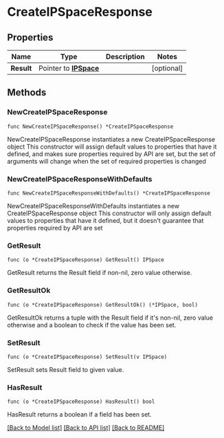 # CreateIPSpaceResponse

## Properties

Name | Type | Description | Notes
------------ | ------------- | ------------- | -------------
**Result** | Pointer to [**IPSpace**](IPSpace.md) |  | [optional] 

## Methods

### NewCreateIPSpaceResponse

`func NewCreateIPSpaceResponse() *CreateIPSpaceResponse`

NewCreateIPSpaceResponse instantiates a new CreateIPSpaceResponse object
This constructor will assign default values to properties that have it defined,
and makes sure properties required by API are set, but the set of arguments
will change when the set of required properties is changed

### NewCreateIPSpaceResponseWithDefaults

`func NewCreateIPSpaceResponseWithDefaults() *CreateIPSpaceResponse`

NewCreateIPSpaceResponseWithDefaults instantiates a new CreateIPSpaceResponse object
This constructor will only assign default values to properties that have it defined,
but it doesn't guarantee that properties required by API are set

### GetResult

`func (o *CreateIPSpaceResponse) GetResult() IPSpace`

GetResult returns the Result field if non-nil, zero value otherwise.

### GetResultOk

`func (o *CreateIPSpaceResponse) GetResultOk() (*IPSpace, bool)`

GetResultOk returns a tuple with the Result field if it's non-nil, zero value otherwise
and a boolean to check if the value has been set.

### SetResult

`func (o *CreateIPSpaceResponse) SetResult(v IPSpace)`

SetResult sets Result field to given value.

### HasResult

`func (o *CreateIPSpaceResponse) HasResult() bool`

HasResult returns a boolean if a field has been set.


[[Back to Model list]](../README.md#documentation-for-models) [[Back to API list]](../README.md#documentation-for-api-endpoints) [[Back to README]](../README.md)


